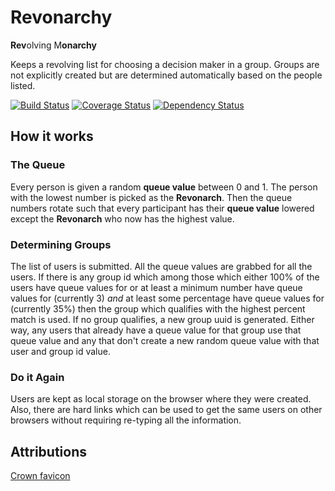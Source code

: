 # Revonarchy

**Rev**olving M**onarchy**

Keeps a revolving list for choosing a decision maker in a group. Groups are not
explicitly created but are determined automatically based on the people listed.

[![Build Status](https://travis-ci.org/coltonw/revonarchy.svg?branch=master)](https://travis-ci.org/coltonw/revonarchy) [![Coverage Status](https://coveralls.io/repos/coltonw/revonarchy/badge.svg?branch=master)](https://coveralls.io/r/coltonw/revonarchy?branch=master) [![Dependency Status](https://gemnasium.com/coltonw/revonarchy.svg)](https://gemnasium.com/coltonw/revonarchy)

## How it works

### The Queue

Every person is given a random **queue value** between 0 and 1.  The person with
the lowest number is picked as the **Revonarch**. Then the queue numbers rotate
such that every participant has their **queue value** lowered except the
**Revonarch** who now has the highest value.

### Determining Groups

The list of users is submitted.  All the queue values are grabbed for all the
users.  If there is any group id which among those which either 100% of the
users have queue values for or at least a minimum number have queue values for
(currently 3) *and* at least some percentage have queue values for (currently
35%) then the group which qualifies with the highest percent match is used.  If
no group qualifies, a new group uuid is generated. Either way, any users that
already have a queue value for that group use that queue value and any that
don't create a new random queue value with that user and group id value.

### Do it Again

Users are kept as local storage on the browser where they were created. Also,
there are hard links which can be used to get the same users on other browsers
without requiring re-typing all the information.

## Attributions

[Crown favicon](http://www.aha-soft.com/iconsets.htm)
